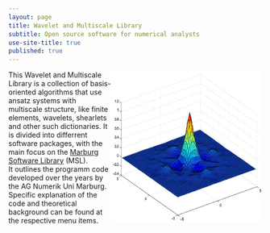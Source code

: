 ```yaml
---
layout: page
title: Wavelet and Multiscale Library
subtitle: Open source software for numerical analysts
use-site-title: true
published: true
---
```


<img style="float: right;" src="/img/dual_a.jpg" height="300" width="300">This Wavelet and Multiscale Library is a collection of basis-oriented algorithms that use ansatz systems with multiscale structure, like finite elements, wavelets, shearlets and other such dictionaries. It is divided into differrent software packages, with the main focus on the [Marburg Software Library](aboutmsl) (MSL).  
It outlines the programm code developed over the years by the AG Numerik Uni Marburg. Specific explanation of the code and theoretical background can be found at the respective menu items.
